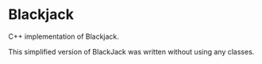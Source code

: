 # Blackjack

C++ implementation of Blackjack.

This simplified version of BlackJack was written without using any classes.

